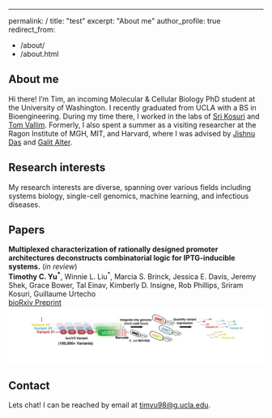 ---
permalink: /
title: "test"
excerpt: "About me"
author_profile: true
redirect_from: 
  - /about/
  - /about.html

About me
------
Hi there! I’m Tim, an incoming Molecular & Cellular Biology PhD student at the University of Washington. I recently graduated from UCLA with a BS in Bioengineering. During my time there, I worked in the labs of [Sri Kosuri](http://www.kosurilab.org/) and [Tom Vallim](https://tarling-vallimlab.dgsom.ucla.edu/pages/). Formerly, I also spent a summer as a visiting researcher at the Ragon Institute of MGH, MIT, and Harvard, where I was advised by [Jishnu Das](https://www.immunology.pitt.edu/person/jishnu-das-phd) and [Galit Alter](https://www.ragoninstitute.org/portfolio-item/alter-lab/).

Research interests
------
My research interests are diverse, spanning over various fields including systems biology, single-cell genomics, machine learning, and infectious diseases.   

Papers
------
**Multiplexed characterization of rationally designed promoter architectures deconstructs combinatorial logic for IPTG-inducible systems.** (*in review*)<br/>
**Timothy C. Yu<sup>*</sup>**, Winnie L. Liu<sup>*</sup>, Marcia S. Brinck, Jessica E. Davis, Jeremy Shek, Grace Bower, Tal Einav, Kimberly D. Insigne, Rob Phillips, Sriram Kosuri, Guillaume Urtecho <br/>
[bioRxiv Preprint](https://www.biorxiv.org/content/10.1101/2020.01.31.928689v1)
![Editing a markdown file for a talk](/images/induce.png)

Contact
------
Lets chat! I can be reached by email at timyu98@g.ucla.edu. 
